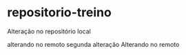 # repositorio-treino

Alteração no repositório local

alterando no remoto
segunda alteração
Alterando no remoto
